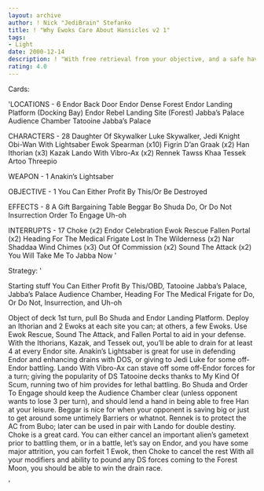 ```yaml
---
layout: archive
author: ! Nick "JediBrain" Stefanko
title: ! "Why Ewoks Care About Hansicles v2 1"
tags:
- Light
date: 2000-12-14
description: ! "With free retrieval from your objective, and a safe haven for Tessek to boost your drains, you will drain your opponent to a rather quick death."
rating: 4.0
---
```

Cards: 

'LOCATIONS - 6
Endor Back Door
Endor Dense Forest
Endor Landing Platform (Docking Bay)
Endor Rebel Landing Site (Forest)
Jabba’s Palace Audience Chamber
Tatooine Jabba’s Palace

CHARACTERS - 28
Daughter Of Skywalker
Luke Skywalker, Jedi Knight
Obi-Wan With Lightsaber
Ewok Spearman (x10)
Figrin D’an
Graak (x2)
Han
Ithorian (x3)
Kazak
Lando With Vibro-Ax (x2)
Rennek
Tawss Khaa
Tessek
Artoo
Threepio

WEAPON - 1
Anakin’s Lightsaber

OBJECTIVE - 1
You Can Either Profit By This/Or Be Destroyed

EFFECTS - 8
A Gift
Bargaining Table
Beggar
Bo Shuda
Do, Or Do Not
Insurrection
Order To Engage
Uh-oh

INTERRUPTS - 17
Choke (x2)
Endor Celebration
Ewok Rescue
Fallen Portal (x2)
Heading For The Medical Frigate
Lost In The Wilderness (x2)
Nar Shaddaa Wind Chimes (x3)
Out Of Commission (x2)
Sound The Attack (x2)
You Will Take Me To Jabba Now '

Strategy: '

Starting stuff
You Can Either Profit By This/OBD, Tatooine Jabba’s Palace, Jabba’s Palace Audience Chamber, Heading For The Medical Frigate for Do, Or Do Not, Insurrection, and Uh-oh

Object of deck
1st turn, pull Bo Shuda and Endor Landing Platform.  Deploy an Ithorian and 2 Ewoks at each site you can; at others, a few Ewoks.  Use Ewok Rescue, Sound The Attack, and Fallen Portal to aid in your defense.  With the Ithorians, Kazak, and Tessek out, you’ll be able to drain for at least 4 at every Endor site.
Anakin’s Lightsaber is great for use in defending Endor and enhancing drains with DOS, or giving to Jedi Luke for some off-Endor battling.  Lando With Vibro-Ax can stave off some off-Endor forces for a turn; giving the popularity of DS Tatooine decks thanks to My Kind Of Scum, running two of him provides for lethal battling.
Bo Shuda and Order To Engage should keep the Audience Chamber clear (unless opponent wants to lose 3 per turn), and should lend a hand in being able to free Han at your leisure.
Beggar is nice for when your opponent is saving big or just to get around some untimely Barriers or whatnot.
Rennek is to protect the AC from Bubo; later can be used in pair with Lando for double destiny.
Choke is a great card.	You can either cancel an important alien’s gametext prior to battling them, or in a battle, let’s say on Endor, and you have some major attrition, you can forfeit 1 Ewok, then Choke to cancel the rest
With all your modifiers and ability to pound any DS forces coming to the Forest Moon, you should be able to win the drain race.

'